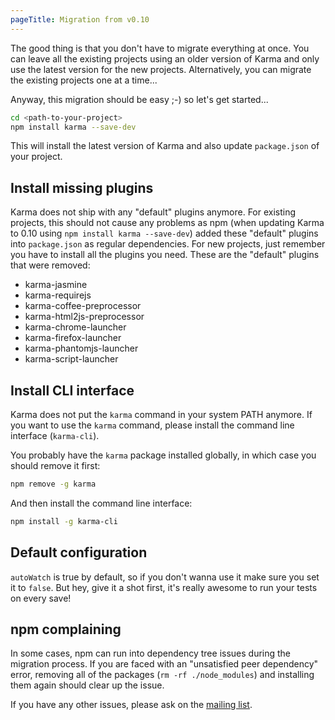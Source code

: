 ```yaml
---
pageTitle: Migration from v0.10
---
```


The good thing is that you don't have to migrate everything at once.
You can leave all the existing projects using an older version of Karma and only use the latest
version for the new projects. Alternatively, you can migrate the existing projects one at a time...


Anyway, this migration should be easy ;-) so let's get started...

```bash
cd <path-to-your-project>
npm install karma --save-dev
```
This will install the latest version of Karma and also update `package.json` of your project.


## Install missing plugins
Karma does not ship with any "default" plugins anymore.
For existing projects, this should not cause any problems as npm (when updating Karma to 0.10 using
`npm install karma --save-dev`) added these "default" plugins into `package.json` as regular dependencies.
For new projects, just remember you have to install all the plugins you need. These are the "default" plugins that were removed:
- karma-jasmine
- karma-requirejs
- karma-coffee-preprocessor
- karma-html2js-preprocessor
- karma-chrome-launcher
- karma-firefox-launcher
- karma-phantomjs-launcher
- karma-script-launcher


## Install CLI interface
Karma does not put the `karma` command in your system PATH anymore.
If you want to use the `karma` command, please install the command line interface (`karma-cli`).

You probably have the `karma` package installed globally, in which case you should remove it first:
```bash
npm remove -g karma
```

And then install the command line interface:
```bash
npm install -g karma-cli
```


## Default configuration
`autoWatch` is true by default, so if you don't wanna use it make sure you set it to `false`.
But hey, give it a shot first, it's really awesome to run your tests on every save!


## npm complaining
In some cases, npm can run into dependency tree issues during the migration process. If you are faced with an "unsatisfied peer dependency" error, removing all of the packages (`rm -rf ./node_modules`) and installing them again should clear up the issue.

If you have any other issues, please ask on the [mailing list].


[mailing list]: https://groups.google.com/forum/?fromgroups#!forum/karma-users
